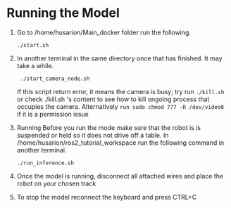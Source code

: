
# Running the Model 
1. Go to /home/husarion/Main_docker folder run the following.
   ```
   ./start.sh
   ```
2. In another terminal in the same directory once that has finished. It may take a while. 
   ```
    ./start_camera_node.sh    
   ```
   If this script return error, it means the camera is busy; try run ``./kill.sh`` or check ./kill.sh 's content to see how to kill ongoing process that occupies the camera. 
   Alternatively ``run sudo chmod 777 -R /dev/video0 `` if it is a permission issue

3. Running 
   Before you run the mode make sure that the robot is is suspended or held so it does not drive off a table. 
   In /home/husarion/ros2_tutorial_workspace run the following command in another terminal. 
   ```
   ./run_inference.sh
   ```
4. Once the model is running, disconnect all attached wires and place the robot on your chosen track

5. To stop the model reconnect the keyboard and press CTRL+C 
